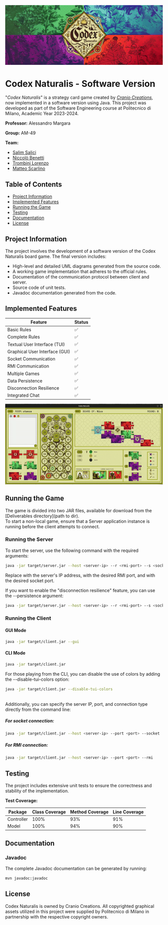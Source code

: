 
<img src="src/main/resources/it/polimi/ingsw/am49/images/readME_images/codex_banner.png" alt="Game Logo"/>

# Codex Naturalis - Software Version

"*Codex Naturalis*" is a strategy card game created by *[Cranio Creations](https://www.craniocreations.it/)*, now implemented in a software version using Java. This project was developed as part of the Software Engineering course at Politecnico di Milano, Academic Year 2023-2024.

**Professor:** Alessandro Margara

**Group:** AM-49

**Team:**
- [Salim Salici](https://github.com/SalimSalici)
- [Niccolò Benetti](https://github.com/NiccoloBenetti)
- [Trombini Lorenzo](https://github.com/L-Trombini-Polimi)
- [Matteo Scarlino](https://github.com/mttscrl)

<!--**Final Grade:** -->

## Table of Contents

- [Project Information](#project-information)
- [Implemented Features](#implemented-features)
- [Running the Game](#running-the-game)
- [Testing](#testing)
- [Documentation](#documentation)
- [License](#license)

## Project Information

The project involves the development of a software version of the Codex Naturalis board game. The final version includes:
- High-level and detailed UML diagrams generated from the source code.
- A working game implementation that adheres to the official rules.
- Documentation of the communication protocol between client and server.
- Source code of unit tests.
- Javadoc documentation generated from the code.

## Implemented Features

| Feature                        | Status             |
|--------------------------------|--------------------|
| Basic Rules                    | :white_check_mark: |
| Complete Rules                 | :white_check_mark: |
| Textual User Interface (TUI)   | :white_check_mark: |
| Graphical User Interface (GUI) | :white_check_mark: |
| Socket Communication           | :white_check_mark: |
| RMI Communication              | :white_check_mark: |
| Multiple Games                 | :white_check_mark: |
| Data Persistence               | :white_check_mark: |
| Disconnection Resilience       | :white_check_mark: |
| Integrated Chat                | :white_check_mark: |

<img src="src/main/resources/it/polimi/ingsw/am49/images/readme_pictures/gui_gameplay.gif" alt="menu" />

## Running the Game
The game is divided into two JAR files, available for download from the [Deliverables directory](path to dir).
<br>To start a non-local game, ensure that a Server application instance is running before the client attempts to connect.</br>


### Running the Server
To start the server, use the following command with the required arguments:

```sh
java -jar target/server.jar --host <server-ip> --r <rmi-port> --s <socket-port>
```
Replace <server-ip> with the server's IP address, <rmi-port> with the desired RMI port, and <socket-port> with the desired socket port.

If you want to enable the "disconnection resilience" feature, you can use the --persistence argument:
```sh
java -jar target/server.jar --host <server-ip> --r <rmi-port> --s <socket-port> --persistence
```

### Running the Client

#### GUI Mode

```sh
java -jar target/client.jar --gui
```

#### CLI Mode

```sh
java -jar target/client.jar
```

For those playing from the CLI, you can disable the use of colors by adding the --disable-tui-colors option:

```sh
java -jar target/client.jar --disable-tui-colors
```
\
Additionally, you can specify the server IP, port, and connection type directly from the command line:

 ##### For socket connection:
```sh
java -jar target/client.jar --host <server-ip> --port <port> --socket
```

##### For RMI connection:
```sh
java -jar target/client.jar --host <server-ip> --port <port> --rmi
```

## Testing

The project includes extensive unit tests to ensure the correctness and stability of the implementation.

**Test Coverage:**

| Package    | Class Coverage | Method Coverage | Line Coverage |
|------------|----------------|-----------------|---------------|
| Controller | 100%           | 93%             | 91%           |
| Model      | 100%           | 94%             | 90%           |    

## Documentation

### Javadoc

The complete Javadoc documentation can be generated by running:

```sh
mvn javadoc:javadoc
```

## License

Codex Naturalis is owned by Cranio Creations. All copyrighted graphical assets utilized in this project were supplied by Politecnico di Milano in partnership with the respective copyright owners.
